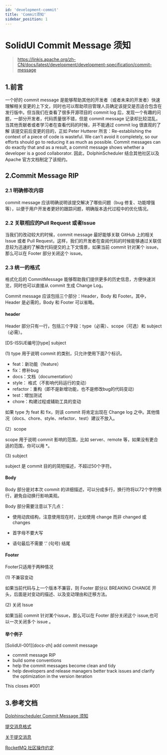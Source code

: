 ```yaml
---
id: 'development-commit'
title: 'Commit须知'
sidebar_position: 1
---
```


# SolidUI Commit Message 须知

> https://linkis.apache.org/zh-CN/docs/latest/development/development-specification/commit-message


## 1.前言
一个好的 commit message 是能够帮助其他的开发者（或者未来的开发者）快速理解相关变更的上下文，同时也可以帮助项目管理人员确定该提交是否适合包含在发行版中。但当我们在查看了很多开源项目的 commit log 后，发现一个有趣的问题，一部分开发者，代码质量很不错，但是 commit message 记录却比较混乱，当其他贡献者或者学习者在查看代码的时候，并不能通过 commit log 很直观的了解
该提交前后变更的目的，正如 Peter Hutterer 所言：Re-establishing the context of a piece of code is wasteful. We can’t avoid it completely, so our efforts should go to reducing it as much as possible. Commit messages can do exactly that and as a result, a commit message shows whether a developer is a good collaborator. 因此，DolphinScheduler 结合其他社区以及 Apache 官方文档制定了该规约。

## 2.Commit Message RIP

### 2.1 明确修改内容

commit message 应该明确说明该提交解决了哪些问题（bug 修复、功能增强等），以便于用户开发者更好的跟踪问题，明确版本迭代过程中的优化情况。

### 2.2 关联相应的Pull Request 或者Issue

当我们的改动较大的时候，commit message 最好能够关联 GitHub 上的相关 Issue 或者 Pull Request，这样，我们的开发者在查阅代码的时候能够通过关联信息较为迅速的了解改代码提交的上下文情景，如果当前 commit 针对某个 issue，那么可以在 Footer 部分关闭这个 issue。

### 2.3 统一的格式

格式化后的 CommitMessage 能够帮助我们提供更多的历史信息，方便快速浏览，同时也可以直接从 commit 生成 Change Log。

Commit message 应该包括三个部分：Header，Body 和 Footer。其中，Header 是必需的，Body 和 Footer 可以省略。

#### header
Header 部分只有一行，包括三个字段：type（必需）、scope（可选）和 subject（必需）。

[DS-ISSUE编号][type] subject

(1) type 用于说明 commit 的类别，只允许使用下面7个标识。

* feat：新功能（feature）
* fix：修补bug
* docs：文档（documentation）
* style： 格式（不影响代码运行的变动）
* refactor：重构（即不是新增功能，也不是修改bug的代码变动）
* test：增加测试
* chore：构建过程或辅助工具的变动

如果 type 为 feat 和 fix，则该 commit 将肯定出现在 Change log 之中。其他情况（docs、chore、style、refactor、test）建议不放入。

(2）scope

scope 用于说明 commit 影响的范围，比如 server、remote 等，如果没有更合适的范围，你可以用 *。

(3) subject

subject 是 commit 目的的简短描述，不超过50个字符。

#### Body

Body 部分是对本次 commit 的详细描述，可以分成多行，换行符将以72个字符换行，避免自动换行影响美观。

Body 部分需要注意以下几点：

* 使用动宾结构，注意使用现在时，比如使用 change 而非 changed 或 changes

* 首字母不要大写

* 语句最后不需要 ‘.’ (句号) 结尾


#### Footer

Footer只适用于两种情况

(1) 不兼容变动

如果当前代码与上一个版本不兼容，则 Footer 部分以 BREAKING CHANGE 开头，后面是对变动的描述、以及变动理由和迁移方法。

(2) 关闭 Issue

如果当前 commit 针对某个issue，那么可以在 Footer 部分关闭这个 issue,也可以一次关闭多个 issue 。

#### 举个例子
[SolidUI-001][docs-zh] add commit message

* commit message RIP
* build some conventions
* help the commit messages become clean and tidy
* help developers and release managers better track issues
  and clarify the optimization in the version iteration

This closes #001

## 3.参考文档
[Dolphinscheduler Commit Message 须知](https://dolphinscheduler.apache.org/zh-cn/docs/dev/user_doc/contribute/join/commit-message.html)

[提交消息格式](https://cwiki.apache.org/confluence/display/GEODE/Commit+Message+Format)

[关于提交消息](http://who-t.blogspot.com/2009/12/on-commit-messages.html)

[RocketMQ 社区操作约定](https://mp.weixin.qq.com/s/LKM4IXAY-7dKhTzGu5-oug)